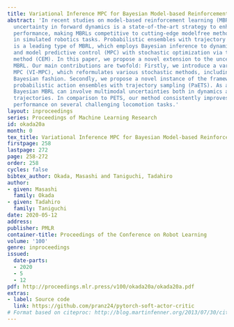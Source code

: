 ```yaml
---
title: Variational Inference MPC for Bayesian Model-based Reinforcement Learning
abstract: 'In recent studies on model-based reinforcement learning (MBRL), incorporating
  uncertainty in forward dynamics is a state-of-the-art strategy to enhance learning
  performance, making MBRLs competitive to cutting-edge modelfree methods, especially
  in simulated robotics tasks. Probabilistic ensembles with trajectory sampling (PETS)
  is a leading type of MBRL, which employs Bayesian inference to dynamics modeling
  and model predictive control (MPC) with stochastic optimization via the cross entropy
  method (CEM). In this paper, we propose a novel extension to the uncertainty-aware
  MBRL. Our main contributions are twofold: Firstly, we introduce a variational inference
  MPC (VI-MPC), which reformulates various stochastic methods, including CEM, in a
  Bayesian fashion. Secondly, we propose a novel instance of the framework, called
  probabilistic action ensembles with trajectory sampling (PaETS). As a result, our
  Bayesian MBRL can involve multimodal uncertainties both in dynamics and optimal
  trajectories. In comparison to PETS, our method consistently improves asymptotic
  performance on several challenging locomotion tasks.'
layout: inproceedings
series: Proceedings of Machine Learning Research
id: okada20a
month: 0
tex_title: Variational Inference MPC for Bayesian Model-based Reinforcement Learning
firstpage: 258
lastpage: 272
page: 258-272
order: 258
cycles: false
bibtex_author: Okada, Masashi and Taniguchi, Tadahiro
author:
- given: Masashi
  family: Okada
- given: Tadahiro
  family: Taniguchi
date: 2020-05-12
address: 
publisher: PMLR
container-title: Proceedings of the Conference on Robot Learning
volume: '100'
genre: inproceedings
issued:
  date-parts:
  - 2020
  - 5
  - 12
pdf: http://proceedings.mlr.press/v100/okada20a/okada20a.pdf
extras:
- label: Source code
  link: https://github.com/pranz24/pytorch-soft-actor-critic
# Format based on citeproc: http://blog.martinfenner.org/2013/07/30/citeproc-yaml-for-bibliographies/
---
```

